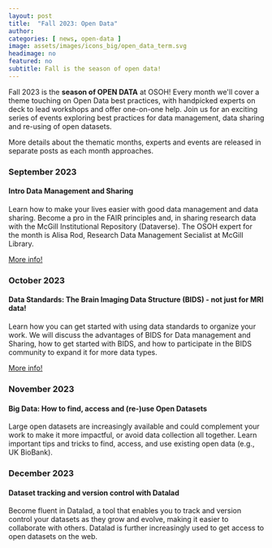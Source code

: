```yaml
---
layout: post
title:  "Fall 2023: Open Data"
author: 
categories: [ news, open-data ]
image: assets/images/icons_big/open_data_term.svg
headimage: no
featured: no
subtitle: Fall is the season of open data!
---
```


Fall 2023 is the **season of OPEN DATA** at OSOH! Every month we'll cover a theme touching on Open Data best practices, with handpicked experts on deck to lead workshops and offer one-on-one help. Join us for an exciting series of events exploring best practices for data management, data sharing and re-using of open datasets.

More details about the thematic months, experts and events are released in separate posts as each month approaches.

### September 2023
#### Intro Data Management and Sharing
Learn how to make your lives easier with good data management and data sharing. Become a pro in the FAIR principles 
and, in sharing research data with the McGill Institutional Repository (Dataverse). The OSOH expert for the month is Alisa Rod, Research Data Management 
Secialist at McGill Library.
<div class="d-flex justify-content-left">
  <a href="{{site.baseurl}}/september-open-data" class="btn btn-dark text-light px-5 btn-lg"
    style="background-color:rgb(255, 255, 255, .2)">More info!</a>
</div>

### October 2023
#### Data Standards: The Brain Imaging Data Structure (BIDS) - not just for MRI data!
Learn how you can get started with using data standards to organize your work. We will discuss the advantages of BIDS 
for Data management and Sharing, how to get started with BIDS, and how to participate in the BIDS community to expand 
it for more data types. 
<div class="d-flex justify-content-left">
  <a href="{{site.baseurl}}/october-open-data" class="btn btn-dark text-light px-5 btn-lg"
    style="background-color:rgb(255, 255, 255, .2)">More info!</a>
</div>

### November 2023
#### Big Data: How to find, access and (re-)use Open Datasets
Large open datasets are increasingly available and could complement your work to make it more impactful, or avoid 
data collection all together. Learn important tips and tricks to find, access, and use existing open data 
(e.g., UK BioBank).

### December 2023
#### Dataset tracking and version control with Datalad
Become fluent in Datalad, a tool that enables you to track and version control your datasets as they grow 
and evolve, making it easier to collaborate with others. Datalad is further increasingly used to get access to open 
datasets on the web. 
